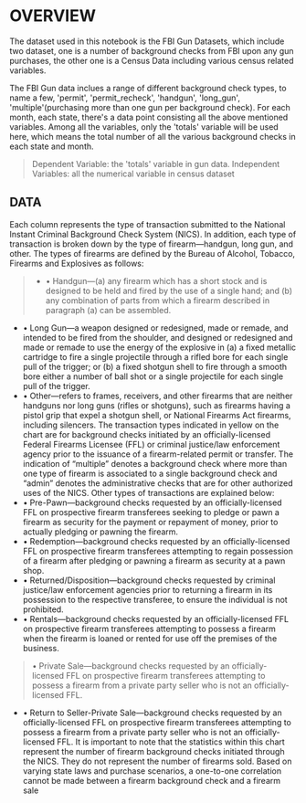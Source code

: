 # OVERVIEW
The dataset used in this notebook is the FBI Gun Datasets, which include two dataset, one is a number of background checks from FBI upon any gun purchases, the other one is a Census Data including various census related variables.

The FBI Gun data inclues a range of different background check types, to name a few, 'permit', 'permit_recheck', 'handgun', 'long_gun', 'multiple'(purchasing more than one gun per background check). For each month, each state, there's a data point consisting all the above mentioned variables. Among all the variables, only the 'totals' variable will be used here, which means the total number of all the various background checks in each state and month.

>Dependent Variable: the 'totals' variable in gun data.
>Independent Variables: all the numerical variable in census dataset


## DATA
Each column represents the type of transaction submitted to the National Instant Criminal Background Check System (NICS). In addition, each type of transaction is broken down by the type of firearm—handgun, long gun, and other. The types of firearms are defined by the Bureau of Alcohol, Tobacco, Firearms and Explosives as follows:
>  - • Handgun—(a) any firearm which has a short stock and is designed to be held and fired by the use of a single hand; and (b) any combination of parts from which a firearm described in paragraph (a) can be assembled.
 - • Long Gun—a weapon designed or redesigned, made or remade, and intended to be fired from the shoulder, and designed or redesigned and made or remade to use the energy of the explosive in (a) a fixed metallic cartridge to fire a single projectile through a rifled bore for each single pull of the trigger; or (b) a fixed shotgun shell to fire through a smooth 
bore either a number of ball shot or a single projectile for each single pull of the trigger.
- • Other—refers to frames, receivers, and other firearms that are neither handguns nor long guns (rifles or shotguns), such as firearms having a pistol grip that expel a shotgun shell, or National Firearms Act firearms, including silencers.
The transaction types indicated in yellow on the chart are for background checks initiated by an officially-licensed Federal Firearms Licensee (FFL) or criminal justice/law enforcement agency prior to the issuance of a firearm-related permit or transfer. The indication of “multiple” denotes a background check where more than one type of firearm is associated to a 
single background check and “admin” denotes the administrative checks that are for other authorized uses of the NICS.
Other types of transactions are explained below:
- • Pre-Pawn—background checks requested by an officially-licensed FFL on prospective firearm transferees seeking to pledge or pawn a firearm as security for the payment or repayment of money, prior to actually pledging or pawning the firearm.
- • Redemption—background checks requested by an officially-licensed FFL on prospective firearm transferees attempting to regain possession of a firearm after pledging or pawning a firearm as security at a pawn shop.
- • Returned/Disposition—background checks requested by criminal justice/law enforcement agencies prior to returning a firearm in its possession to the respective transferee, to ensure the individual is not prohibited.
- • Rentals—background checks requested by an officially-licensed FFL on prospective firearm transferees attempting to possess a firearm when the firearm is loaned or rented for use off the premises of the business.
>• Private Sale—background checks requested by an officially-licensed FFL on prospective firearm transferees attempting to possess a firearm from a private party seller who is not an officially-licensed FFL.
- • Return to Seller-Private Sale—background checks requested by an officially-licensed FFL on prospective firearm transferees attempting to possess a firearm from a private party seller who is not an officially-licensed FFL.
It is important to note that the statistics within this chart represent the number of firearm background checks initiated through the NICS. They do not represent the number of firearms sold. Based on varying state laws and purchase scenarios, a one-to-one correlation cannot be made between a firearm background check and a firearm sale

